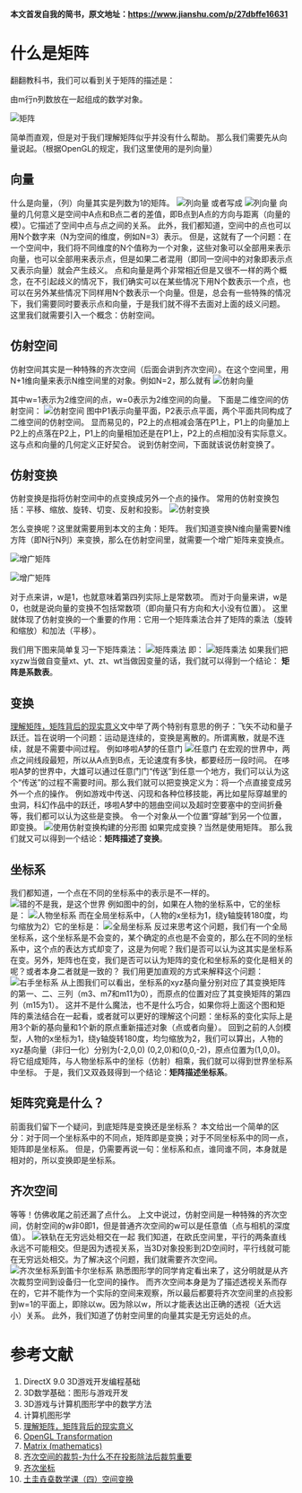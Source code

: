 **本文首发自我的简书，原文地址：https://www.jianshu.com/p/27dbffe16631**

# 什么是矩阵

翻翻教科书，我们可以看到关于矩阵的描述是：

由m行n列数放在一起组成的数学对象。

![矩阵](http://upload-images.jianshu.io/upload_images/10172014-4e2d41da01fd2caf.png?imageMogr2/auto-orient/strip%7CimageView2/2/w/1240)



简单而直观，但是对于我们理解矩阵似乎并没有什么帮助。
那么我们需要先从向量说起。（根据OpenGL的规定，我们这里使用的是列向量）
## 向量
什么是向量，（列）向量其实是列数为1的矩阵。
![列向量](http://upload-images.jianshu.io/upload_images/10172014-e30dcbd6dcced395.png?imageMogr2/auto-orient/strip%7CimageView2/2/w/1240)
或者写成
![列向量](http://upload-images.jianshu.io/upload_images/10172014-9a6f6a1e413d1279.png?imageMogr2/auto-orient/strip%7CimageView2/2/w/1240)
向量的几何意义是空间中A点和B点二者的差值，即B点到A点的方向与距离（向量的模）。它描述了空间中点与点之间的关系。
此外，我们都知道，空间中的点也可以用N个数字来（N为空间的维度，例如N=3）表示。
但是，这就有了一个问题：在一个空间中，我们将不同维度的N个值称为一个对象，这些对象可以全部用来表示向量，也可以全部用来表示点，但是如果二者混用（即同一空间中的对象即表示点又表示向量）就会产生歧义。
点和向量是两个非常相近但是又很不一样的两个概念，在不引起歧义的情况下，我们确实可以在某些情况下用N个数表示一个点，也可以在另外某些情况下同样用N个数表示一个向量。但是，总会有一些特殊的情况下，我们需要同时要表示点和向量，于是我们就不得不去面对上面的歧义问题。
这里我们就需要引入一个概念：仿射空间。
## 仿射空间
仿射空间其实是一种特殊的齐次空间（后面会讲到齐次空间）。在这个空间里，用N+1维向量来表示N维空间里的对象。例如N=2，那么就有
![仿射向量](http://upload-images.jianshu.io/upload_images/10172014-3783ecb4cb6a27f7.png?imageMogr2/auto-orient/strip%7CimageView2/2/w/1240)

其中w=1表示为2维空间的点，w=0表示为2维空间的向量。
下面是二维空间的仿射空间：
![仿射空间](http://upload-images.jianshu.io/upload_images/10172014-e6a3bd1252966729.png?imageMogr2/auto-orient/strip%7CimageView2/2/w/1240)
图中P1表示向量平面，P2表示点平面，两个平面共同构成了二维空间的仿射空间。
显而易见的，P2上的点相减会落在P1上，P1上的向量加上P2上的点落在P2上，P1上的向量相加还是在P1上，P2上的点相加没有实际意义。这与点和向量的几何定义正好契合。
说到仿射空间，下面就该说仿射变换了。
## 仿射变换
仿射变换是指将仿射空间中的点变换成另外一个点的操作。
常用的仿射变换包括：平移、缩放、旋转、切变、反射和投影。
![仿射变换](http://upload-images.jianshu.io/upload_images/10172014-e0afd1c3dfcd75d5.png?imageMogr2/auto-orient/strip%7CimageView2/2/w/1240)

怎么变换呢？这里就需要用到本文的主角：矩阵。
我们知道变换N维向量需要N维方阵（即N行N列）来变换，那么在仿射空间里，就需要一个增广矩阵来变换点。

![增广矩阵](http://upload-images.jianshu.io/upload_images/10172014-822398fd0191feb5.png?imageMogr2/auto-orient/strip%7CimageView2/2/w/1240)

![增广矩阵](http://upload-images.jianshu.io/upload_images/10172014-4d59ef589d591a34.png?imageMogr2/auto-orient/strip%7CimageView2/2/w/1240)

对于点来讲，w是1，也就意味着第四列实际上是常数项。
而对于向量来讲，w是0，也就是说向量的变换不包括常数项（即向量只有方向和大小没有位置）。
这里就体现了仿射变换的一个重要的作用：它用一个矩阵乘法合并了矩阵的乘法（旋转和缩放）和加法（平移）。

我们用下图来简单复习一下矩阵乘法：
![矩阵乘法](http://upload-images.jianshu.io/upload_images/10172014-c4ddd06c02d7228c.png?imageMogr2/auto-orient/strip%7CimageView2/2/w/1240)
即：
![矩阵乘法](http://upload-images.jianshu.io/upload_images/10172014-08911a0206726cf7.png?imageMogr2/auto-orient/strip%7CimageView2/2/w/1240)
如果我们把xyzw当做自变量xt、yt、zt、wt当做因变量的话，我们就可以得到一个结论：  **矩阵是系数表**。

## 变换
[理解矩阵，矩阵背后的现实意义](http://www.360doc.com/content/14/0824/14/202378_404267225.shtml)文中举了两个特别有意思的例子：飞矢不动和量子跃迁。旨在说明一个问题：运动是连续的，变换是离散的。所谓离散，就是不连续，就是不需要中间过程。
例如哆啦A梦的任意门
![任意门](http://upload-images.jianshu.io/upload_images/10172014-e5eea67ec7566e8d.png?imageMogr2/auto-orient/strip%7CimageView2/2/w/1240)
在宏观的世界中，两点之间线段最短，所以从A点到B点，无论速度有多快，都要经历一段时间。
在哆啦A梦的世界中，大雄可以通过任意门门“传送”到任意一个地方，我们可以认为这个“传送”的过程不需要时间。那么我们就可以把变换定义为：将一个点直接变成另外一个点的操作。
例如游戏中传送、闪现和各种位移技能，再比如星际穿越里的虫洞，科幻作品中的跃迁，哆啦A梦中的翘曲空间以及超时空要塞中的空间折叠等，我们都可以认为这些是变换。
令一个对象从一个位置“穿越”到另一个位置，即变换。
![使用仿射变换构建的分形图](http://upload-images.jianshu.io/upload_images/10172014-15be9dbb152c9c36.png?imageMogr2/auto-orient/strip%7CimageView2/2/w/1240)
如果完成变换？当然是使用矩阵。
那么我们就又可以得到一个结论：**矩阵描述了变换**。
## 坐标系
我们都知道，一个点在不同的坐标系中的表示是不一样的。
![错的不是我，是这个世界](http://upload-images.jianshu.io/upload_images/10172014-d250e0db429559e2.png?imageMogr2/auto-orient/strip%7CimageView2/2/w/1240)
例如图中的剑，如果在人物的坐标系中，它的坐标是：
![人物坐标系](http://upload-images.jianshu.io/upload_images/10172014-95af29965298fa45.png?imageMogr2/auto-orient/strip%7CimageView2/2/w/1240)
而在全局坐标系中，（人物的x坐标为1，绕y轴旋转180度，均匀缩放为2）它的坐标是：
![全局坐标系](http://upload-images.jianshu.io/upload_images/10172014-8f96c2c0eeb177a5.png?imageMogr2/auto-orient/strip%7CimageView2/2/w/1240)
反过来思考这个问题，我们有一个全局坐标系，这个坐标系是不会变的，某个确定的点也是不会变的，那么在不同的坐标系中，这个点的表达方式却变了，这是为何呢？我们是否可以认为这其实是坐标系在变。另外，矩阵也在变，我们是否可以认为矩阵的变化和坐标系的变化是相关的呢？或者本身二者就是一致的？
我们用更加直观的方式来解释这个问题：
![右手坐标系](http://upload-images.jianshu.io/upload_images/10172014-d4c881a3681d846f.png?imageMogr2/auto-orient/strip%7CimageView2/2/w/1240)
从上图我们可以看出，坐标系的xyz基向量分别对应了其变换矩阵的第一、二、三列（m3、m7和m11为0），而原点的位置对应了其变换矩阵的第四列（m15为1）。
这并不是什么魔法，也不是什么巧合，如果你将上面这个图和矩阵的乘法结合在一起看，或者就可以更好的理解这个问题：坐标系的变化实际上是用3个新的基向量和1个新的原点重新描述对象（点或者向量）。
回到之前的人剑模型，人物的x坐标为1，绕y轴旋转180度，均匀缩放为2，我们可以算出，人物的xyz基向量（非归一化）分别为(-2,0,0) (0,2,0)和(0,0,-2)，原点位置为(1,0,0)。将它组成矩阵，与人物坐标系中的坐标（仿射）相乘，我们就可以得到世界坐标系中坐标。
于是，我们又双叒叕得到一个结论：**矩阵描述坐标系**。
## 矩阵究竟是什么？
前面我们留下一个疑问，到底矩阵是变换还是坐标系？
本文给出一个简单的区分：对于同一个坐标系中的不同点，矩阵即是变换；对于不同坐标系中的同一点，矩阵即是坐标系。
但是，仍需要再说一句：坐标系和点，谁同谁不同，本身就是相对的，所以变换即是坐标系。

## 齐次空间
等等！仿佛收尾之前还漏了点什么。
上文中说过，仿射空间是一种特殊的齐次空间，仿射空间的w非0即1，但是普通齐次空间的w可以是任意值（点与相机的深度值）。
![铁轨在无穷远处相交在一起](http://upload-images.jianshu.io/upload_images/10172014-6c43e9cc1ab638ca.jpg?imageMogr2/auto-orient/strip%7CimageView2/2/w/1240)
我们知道，在欧氏空间里，平行的两条直线永远不可能相交。但是因为透视关系，当3D对象投影到2D空间时，平行线就可能在无穷远处相交。为了解决这个问题，我们就需要齐次空间。
![齐次坐标系到笛卡尔坐标系](http://upload-images.jianshu.io/upload_images/10172014-cd237dfebdb57835.png?imageMogr2/auto-orient/strip%7CimageView2/2/w/1240)
熟悉图形学的同学肯定看出来了，这分明就是从齐次裁剪空间到设备归一化空间的操作。
而齐次空间本身是为了描述透视关系而存在的，它并不能作为一个实际的空间来观察，所以最后都要将齐次空间里的点投影到w=1的平面上，即除以w。因为除以w，所以才能表达出正确的透视（近大远小）关系。
此外，我们知道了仿射空间里的向量其实是无穷远处的点。

# 参考文献
1. DirectX 9.0 3D游戏开发编程基础
2. 3D数学基础：图形与游戏开发
3. 3D游戏与计算机图形学中的数学方法
4. 计算机图形学
5. [理解矩阵，矩阵背后的现实意义](http://www.360doc.com/content/14/0824/14/202378_404267225.shtml)
6. [OpenGL Transformation](http://www.songho.ca/opengl/gl_transform.html#matrix)
7. [Matrix (mathematics)](https://en.wikipedia.org/wiki/Matrix_(mathematics))
8. [齐次空间的裁剪-为什么不在投影除法后裁剪重要](http://blog.csdn.net/linuxheik/article/details/53404141)
9. [齐次坐标](http://www.360doc.com/content/10/1226/10/3843418_81406265.shtml)
10. [土圭垚㙓数学课（四）空间变换](http://blog.csdn.net/ecidevilin/article/details/78182421)